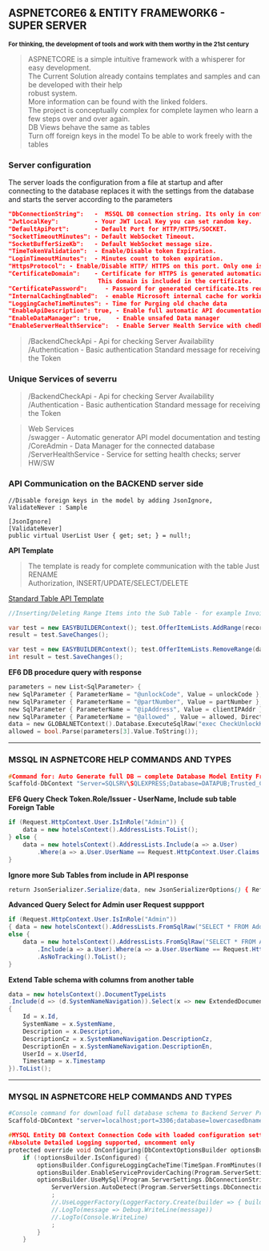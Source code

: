 ## ASPNETCORE6 & ENTITY FRAMEWORK6 - SUPER SERVER
<sup>**For thinking, the development of tools and work with them worthy in the 21st century**</sup>

> ASPNETCORE is a simple intuitive framework with a whisperer for easy development.  
> The Current Solution already contains templates and samples and can be developed with their help  
> robust system.   
> More information can be found with the linked folders.  
> The project is conceptually complex for complete laymen who learn a few steps over and over again.  
> DB Views behave the same as tables  
> Turn off foreign keys in the model To be able to work freely with the tables  


### Server configuration
The server loads the configuration from a file at startup and after connecting to the database
replaces it with the settings from the database and starts the server according to the parameters

```json
"DbConnectionString":   -  MSSQL DB connection string. Its only in config file.
"JwtLocalKey": 	        - Your JWT Local Key you can set random key. 
"DefaultApiPort":	    - Default Port for HTTP/HTTPS/SOCKET. 
"SocketTimeoutMinutes": - Default WebSocket Timeout. 
"SocketBufferSizeKb":   - Default WebSocket message size.
"TimeTokenValidation":  - Enable/Disable token Expiration.
"LoginTimeoutMinutes":  - Minutes count to token expiration.
"HttpsProtocol": - Enable/Disable HTTP/ HTTPS on this port. Only one is always in use. 
"CertificateDomain":    - Certificate for HTTPS is generated automaticaly i fis HTTPS is enabled.
                         This domain is included in the certificate. 
"CertificatePassword":     - Password for generated certificate.Its required.
"InternalCachingEnabled":  - enable Microsoft internal cache for working with Data
"LoggingCacheTimeMinutes": - Time for Purging old chache data
"EnableApiDescription": true, - Enable full automatic API documentation generator with request sending for test included
"EnableDataManager": true,    - Enable unsafed Data manager
"EnableServerHealthService":  - Enable Server Health Service with chedking if services running
```


> /BackendCheckApi - Api for checking Server Availability
> /Authentication - Basic authentication Standard message for receiving the Token

### Unique Services of severru

> /BackendCheckApi - Api for checking Server Availability  
> /Authentication - Basic authentication Standard message for receiving the Token  

> Web Services  
> /swagger - Automatic generator API model documentation and testing  
> /CoreAdmin - Data Manager for the connected database  
> /ServerHealthService - Service for setting health checks; server HW/SW  





### API Communication on the BACKEND server side



```en
//Disable foreign keys in the model by adding JsonIgnore, ValidateNever : Sample

[JsonIgnore]
[ValidateNever]
public virtual UserList User { get; set; } = null!;
```    

    


**API Template**  
> The template is ready for complete communication with the table Just RENAME  
> Authorization, INSERT/UPDATE/SELECT/DELETE  

[Standard Table API Template](https://github.com/liborsvoboda/EASYSYSTEM-EASYSERVER-EN/blob/main/EASYDATACenterProject-ASPNETCORE6/Templates/TemplateListApi.cs "")



```cs
//Inserting/Deleting Range Items into the Sub Table - for example Invoice Items  

var test = new EASYBUILDERContext(); test.OfferItemLists.AddRange(record);
result = test.SaveChanges();

var test = new EASYBUILDERContext(); test.OfferItemLists.RemoveRange(data);
int result = test.SaveChanges();                

```



**EF6 DB procedure query with response**  
```c
parameters = new List<SqlParameter> {
new SqlParameter { ParameterName = "@unlockCode", Value = unlockCode },
new SqlParameter { ParameterName = "@partNumber", Value = partNumber },
new SqlParameter { ParameterName = "@ipAddress", Value = clientIPAddr },
new SqlParameter { ParameterName = "@allowed" , Value = allowed, Direction = System.Data.ParameterDirection.Output} };
data = new GLOBALNETContext().Database.ExecuteSqlRaw("exec CheckUnlockKey @unlockCode, @partNumber , @ipAddress, @allowed output", parameters.ToArray()).ToString();
allowed = bool.Parse(parameters[3].Value.ToString());
```


---
### MSSQL IN ASPNETCORE HELP COMMANDS AND TYPES
```c
#Command for: Auto Generate full DB – complete Database Model Entity Framework
Scaffold-DbContext "Server=SQLSRV\SQLEXPRESS;Database=DATAPUB;Trusted_Connection=True;" Microsoft.EntityFrameworkCore.SqlServer -OutputDir DBModel -ContextDir "DBContexts"
```  



**EF6 Query Check Token.Role/Issuer - UserName, Include sub table Foreign Table**
```cs
if (Request.HttpContext.User.IsInRole("Admin")) {
    data = new hotelsContext().AddressLists.ToList();
} else {
    data = new hotelsContext().AddressLists.Include(a => a.User)
        .Where(a => a.User.UserName == Request.HttpContext.User.Claims.First().Issuer).ToList();
}
```   
    
**Ignore more Sub Tables from include in API response**  
```css
return JsonSerializer.Serialize(data, new JsonSerializerOptions() { ReferenceHandler = ReferenceHandler.IgnoreCycles,WriteIndented = true });
```

**Advanced Query Select for Admin user Request suppport**
```cs
if (Request.HttpContext.User.IsInRole("Admin"))
{ data = new hotelsContext().AddressLists.FromSqlRaw("SELECT * FROM AddressList WHERE 1=1 AND " + filter.Replace("+", " ")).AsNoTracking().ToList(); }
else {
    data = new hotelsContext().AddressLists.FromSqlRaw("SELECT * FROM AddressList WHERE 1=1 AND " + filter.Replace("+", " "))
        .Include(a => a.User).Where(a => a.User.UserName == Request.HttpContext.User.Claims.First().Issuer)
        .AsNoTracking().ToList();
}
```

**Extend Table schema with columns from another table**
```cs
data = new hotelsContext().DocumentTypeLists
.Include(d => (d.SystemNameNavigation)).Select(x => new ExtendedDocumentTypeList
{
    Id = x.Id,
    SystemName = x.SystemName,
    Description = x.Description,
    DescriptionCz = x.SystemNameNavigation.DescriptionCz,
    DescriptionEn = x.SystemNameNavigation.DescriptionEn,
    UserId = x.UserId,
    Timestamp = x.Timestamp
}).ToList();
```

---
### MYSQL IN ASPNETCORE HELP COMMANDS AND TYPES

```bash
#Console command for download full database schema to Backend Server Project
Scaffold-DbContext "server=localhost;port=3306;database=lowercasedbname;uid=user;password=password;" Pomelo.EntityFrameworkCore.MySql -OutputDir DBModel
```

```c
#MYSQL Entity DB Context Connection Code with loaded configuration settings
#Absolute Detailed Logging supported, uncomment only
protected override void OnConfiguring(DbContextOptionsBuilder optionsBuilder) {
    if (!optionsBuilder.IsConfigured) {
        optionsBuilder.ConfigureLoggingCacheTime(TimeSpan.FromMinutes(Program.ServerSettings.LoggingCacheTimeMinutes));
        optionsBuilder.EnableServiceProviderCaching(Program.ServerSettings.InternalCachingEnabled);  
        optionsBuilder.UseMySql(Program.ServerSettings.DbConnectionString,
            ServerVersion.AutoDetect(Program.ServerSettings.DbConnectionString))
            ;
            //.UseLoggerFactory(LoggerFactory.Create(builder => { builder.AddConsole(); }))
            //.LogTo(message => Debug.WriteLine(message))
            //.LogTo(Console.WriteLine)
            ;
        }
    }
```